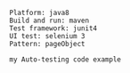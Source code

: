     Platform: java8
    Build and run: maven
    Test framework: junit4
    UI test: selenium 3
    Pattern: pageObject

    my Auto-testing code example
